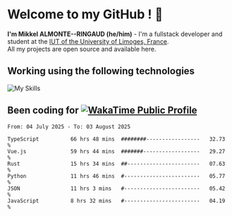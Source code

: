 # Welcome to my GitHub ! 🌃

**I'm Mikkel ALMONTE--RINGAUD (he/him)** - I'm a fullstack developer and student at the [IUT of the University of Limoges, France](https://iut.unilim.fr). \
All my projects are open source and available here.

## Working using the following technologies

![My Skills](https://skillicons.dev/icons?i=solidjs,pnpm,nodejs,ts,js,vercel,netlify,html,css,rust,astro,git,vue,md,electron,figma,github,bash,bun,cloudflare,py,tailwind,nginx,npm,tauri,vite,zig,yarn,windicss,dart,flutter,kotlin&theme=dark)

## Been coding for [![WakaTime Public Profile](https://wakatime.com/badge/user/0839e595-e07a-435c-8d59-ed95f2a3d6dd.svg?style=flat-square)](https://wakatime.com/@0839e595-e07a-435c-8d59-ed95f2a3d6dd)

<!--START_SECTION:waka-->

```plain
From: 04 July 2025 - To: 03 August 2025

TypeScript          66 hrs 48 mins  ########-----------------   32.73 %
Vue.js              59 hrs 44 mins  #######------------------   29.27 %
Rust                15 hrs 34 mins  ##-----------------------   07.63 %
Python              11 hrs 46 mins  #------------------------   05.77 %
JSON                11 hrs 3 mins   #------------------------   05.42 %
JavaScript          8 hrs 32 mins   #------------------------   04.19 %
```

<!--END_SECTION:waka-->
